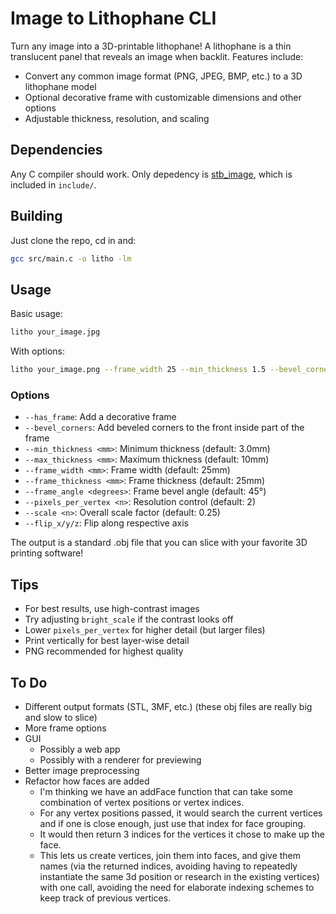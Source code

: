 # Image to Lithophane CLI 

Turn any image into a 3D-printable lithophane! A lithophane is a thin translucent panel that reveals an image when backlit. Features include:
- Convert any common image format (PNG, JPEG, BMP, etc.) to a 3D lithophane model
- Optional decorative frame with customizable dimensions and other options
- Adjustable thickness, resolution, and scaling

## Dependencies
Any C compiler should work. Only depedency is [stb_image](https://github.com/nothings/stb), which is included in `include/`.

## Building
Just clone the repo, cd in and:
```bash
gcc src/main.c -o litho -lm
```

## Usage
Basic usage:
```bash
litho your_image.jpg
```

With options:
```bash
litho your_image.png --frame_width 25 --min_thickness 1.5 --bevel_corners -o output.obj
```

### Options
- `--has_frame`: Add a decorative frame
- `--bevel_corners`: Add beveled corners to the front inside part of the frame
- `--min_thickness <mm>`: Minimum thickness (default: 3.0mm)
- `--max_thickness <mm>`: Maximum thickness (default: 10mm)
- `--frame_width <mm>`: Frame width (default: 25mm)
- `--frame_thickness <mm>`: Frame thickness (default: 25mm)
- `--frame_angle <degrees>`: Frame bevel angle (default: 45°)
- `--pixels_per_vertex <n>`: Resolution control (default: 2)
- `--scale <n>`: Overall scale factor (default: 0.25)
- `--flip_x/y/z`: Flip along respective axis

The output is a standard .obj file that you can slice with your favorite 3D printing software!

## Tips
- For best results, use high-contrast images
- Try adjusting `bright_scale` if the contrast looks off
- Lower `pixels_per_vertex` for higher detail (but larger files)
- Print vertically for best layer-wise detail
- PNG recommended for highest quality

## To Do
- Different output formats (STL, 3MF, etc.) (these obj files are really big and slow to slice)
- More frame options
- GUI
    - Possibly a web app
    - Possibly with a renderer for previewing
- Better image preprocessing
- Refactor how faces are added
    - I'm thinking we have an addFace function that can take some combination of vertex positions or vertex indices.
    - For any vertex positions passed, it would search the current vertices and if one is close enough, just use that index for face grouping.
    - It would then return 3 indices for the vertices it chose to make up the face.
    - This lets us create vertices, join them into faces, and give them names (via the returned indices, avoiding having to repeatedly instantiate the same 3d position or research in the existing vertices) with one call, avoiding the need for elaborate indexing schemes to keep track of previous vertices.
